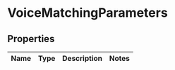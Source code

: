 
# VoiceMatchingParameters

## Properties
Name | Type | Description | Notes
------------ | ------------- | ------------- | -------------



